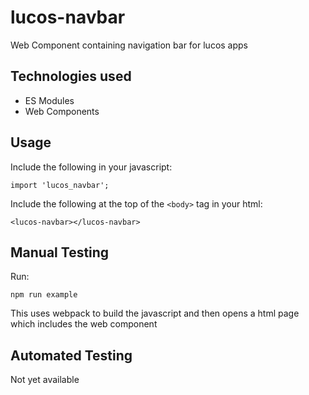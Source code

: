 # lucos-navbar
Web Component containing navigation bar for lucos apps


## Technologies used
* ES Modules
* Web Components

## Usage
Include the following in your javascript:
```
import 'lucos_navbar';
```

Include the following at the top of the `<body>` tag in your html:
```
<lucos-navbar></lucos-navbar>
```

## Manual Testing
Run:
```
npm run example
```
This uses webpack to build the javascript and then opens a html page which includes the web component

## Automated Testing
Not yet available